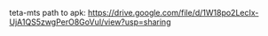 teta-mts
path to apk: https://drive.google.com/file/d/1W18po2LecIx-UjA1QS5zwgPerO8GoVuI/view?usp=sharing